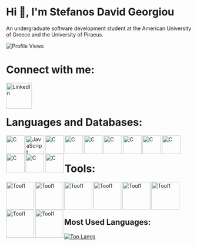 # Hi 👋, I'm Stefanos David Georgiou

An undergraduate software development student at the American University of Greece and the University of Piraeus.

![Profile Views](https://komarev.com/ghpvc/?username=Ogstef&color=blue)


# Connect with me:
[<img align="left" alt="LinkedIn" width="70px" src="https://cdn-icons-png.flaticon.com/512/174/174857.png" />][linkedin]

<br />

[linkedin]: https://www.linkedin.com/in/stefanos-georgiou13/

<br />
<br />


# Languages and Databases:
<img align="left" alt="C" width="50px" src="https://cdn3.iconfinder.com/data/icons/logos-and-brands-adobe/512/267_Python-512.png" />
<img align="left" alt="JavaScript" width="50px" src="https://cdn.icon-icons.com/icons2/2415/PNG/512/java_original_wordmark_logo_icon_146459.png" />
<img align="left" alt="C" width="50px" src="https://cdn-icons-png.flaticon.com/512/732/732212.png" />
<img align="left" alt="C" width="50px" src="https://cdn4.iconfinder.com/data/icons/social-media-logos-6/512/121-css3-512.png" />
<img align="left" alt="C" width="50px" src="https://iconape.com/wp-content/png_logo_vector/c.png" />
<img align="left" alt="C" width="50px" src="https://static.vecteezy.com/system/resources/previews/027/127/463/non_2x/javascript-logo-javascript-icon-transparent-free-png.png" />
<img align="left" alt="C" width="50px" src="https://cdn.icon-icons.com/icons2/2415/PNG/512/c_original_logo_icon_146611.png" />
<img align="left" alt="C" width="50px" src="https://cdn-icons-png.flaticon.com/512/6132/6132222.png" />
<img align="left" alt="C" width="50px" src="https://cdn.iconscout.com/icon/free/png-256/free-react-1-282599.png?f=webp" />
<img align="left" alt="C" width="50px" src="https://cdn-icons-png.flaticon.com/512/4248/4248443.png" />
<img align="left" alt="C" width="50px" src="https://upload.wikimedia.org/wikipedia/commons/thumb/2/29/Postgresql_elephant.svg/1200px-Postgresql_elephant.svg.png" />
<img align="left" alt="C" width="50px" src="https://static-00.iconduck.com/assets.00/kotlin-icon-512x512-0o0lfw0b.png" />

<br />
<br />

# Tools:
<img align="left" alt="Tool1" width="76px" src="https://static-00.iconduck.com/assets.00/postman-icon-497x512-beb7sy75.png" />
<img align="left" alt="Tool1" width="76px" src="https://git-scm.com/images/logos/downloads/Git-Icon-1788C.png" />
<img align="left" alt="Tool1" width="76px" src="https://cdn.worldvectorlogo.com/logos/visual-studio-code-1.svg" />
<img align="left" alt="Tool1" width="76px" src="https://static-00.iconduck.com/assets.00/docker-icon-512x438-ga1hb37h.png" />
<img align="left" alt="Tool1" width="76px" src="https://upload.wikimedia.org/wikipedia/commons/thumb/e/ef/Stack_Overflow_icon.svg/1200px-Stack_Overflow_icon.svg.png" />
<img align="left" alt="Tool1" width="76px" src="https://github.com/twbs.png" />
<img align="left" alt="Tool1" width="76px" src="https://p1.hiclipart.com/preview/234/727/652/convy-notepad-icon-png-icon.jpg" />
<img align="left" alt="Tool1" width="76px" src="https://cdn.iconscout.com/icon/free/png-256/free-vagrant-5-1174986.png" />





<br />
<br />
<br />

<br />


## Most Used Languages:
[![Top Langs](https://github-readme-stats.vercel.app/api/top-langs/?username=Ogstef&layout=compact)](https://github.com/Ogstef)
